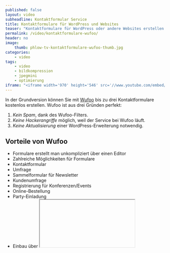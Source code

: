 ```yaml
---
published: false
layout: video
subheadline: Kontaktformular Service
title: Kontaktformulare für WordPress und Websites 
teaser: "Kontaktformulare für WordPress oder andere Websites erstellen Sie einfach mit dem Online-Service Wufoo. Die Videoanleitung zeigt, wie Sie ein Kontaktformular zusammenstellen und einbauen."
permalink: /video/kontaktformulare-wufoo/
header: no
image:
    thumb: phlow-tv-kontaktformulare-wufoo-thumb.jpg
categories:
    - video
tags:
    - video
    - bildkompression
    - jpegmini
    - optimierung
iframe: "<iframe width='970' height='546' src='//www.youtube.com/embed/ShLLqbASxwk' frameborder='0' allowfullscreen></iframe>"
---
```

In der Grundversion können Sie mit [Wufoo][1] bis zu drei Kontaktformulare kostenlos erstellen. Wufoo ist aus drei Gründen perfekt:

1. *Kein Spam*, dank des Wufoo-Filters.
2. *Keine Hackerangriffe* möglich, weil der Service bei Wufoo läuft.
3. *Keine Aktualisierung* einer WordPress-Erweiterung notwendig.



## Vorteile von Wufoo

- Formulare erstellt man unkompliziert über einen Editor
- Zahlreiche Möglichkeiten für Formulare
- Kontaktformular
- Umfrage
- Sammelformular für Newsletter
- Kundenumfrage
- Registrierung für Konferenzen/Events
- Online-Bestellung
- Party-Einladung
- Einbau über <iframe /> und auf zahlreichen Plattformen integrierbar
- Formulare erweitert man auch später einfach
- bis zu drei Formulare sind kostenlos
- Wufoo filtert Spam
- keine Pflege des Scriptes oder derPlugin-Erweiterung notwendig



## Nachteile

- kostenlose Version ist mit einem Wufoo-Logo gebrandet



## Inhalt der Videoanleitung »Kontaktformulare«

1. Anlegen eines kostenlosen Wufoo-Benutzerkontos
    - Anrede
    - Vorname und Name
    - Betreff
    - Textfeld
    - ZIP-Download
2. Texten und Zusammenstellen der Email-Antworten
3. Zusammenklicken eines normalen Kontaktformulars
4. Gestaltung des Kontaktformulars
5. Einbau des Kontaktformulars in WordPress oder eine Website


Website » <http://www.wufoo.com/>  
Mehr Informationen » <http://phlow.de/>



## Alternativen für WordPress

Sie können auch mit Hilfe von WordPress-Erweiterungen ein Kontaktformular realisieren. Beliebt sind die beiden Erweiterungen [Jetpack][2] und [Contact Form 7][2]

[1]: http://wufoo.com
[2]: {{ site.url }}/wordpress/plugins/#kontaktformulare
